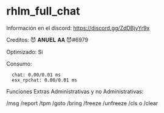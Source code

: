 # rhlm_full_chat
Información en el discord: https://discord.gg/ZdDBjyYr9x

Creditos: 😈 𝐀𝐍𝐔𝐄𝐋 𝐀𝐀 😈#6979

Optimizado: Si



Consumo:


      chat: 0.00/0.01 ms
      esx_rpchat: 0.00/0.01 ms




Funciones Extras Administrativas y no Administrativas:

/msg
/report
/tpm
/goto
/bring
/freeze
/unfreeze
/cls o /clear

